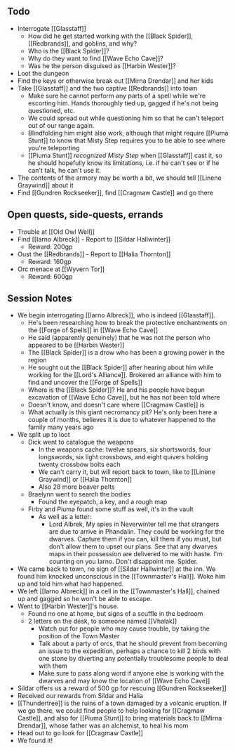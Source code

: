 ## Todo
- Interrogate [[Glasstaff]]
	- How did he get started working with the [[Black Spider]], [[Redbrands]], and goblins, and why?
	- Who is the [[Black Spider]]?
	- Why do they want to find [[Wave Echo Cave]]?
	- Was he the person disguised as [[Harbin Wester]]?
- Loot the dungeon
- Find the keys or otherwise break out [[Mirna Drendar]] and her kids
- Take [[Glasstaff]] and the two captive [[Redbrands]] into town
	- Make sure he cannot perform any parts of a spell while we're escorting him. Hands thoroughly tied up, gagged if he's not being questioned, etc.
	- We could spread out while questioning him so that he can't teleport out of our range again.
	- Blindfolding him might also work, although that might require [[Piuma Stunt]] to know that Misty Step requires you to be able to see where you're teleporting
	- [[Piuma Stunt]] *recognized Misty Step* when [[Glasstaff]] cast it, so he should hopefully know its limitations, i.e. if he can't see or if he can't talk, he can't use it.
- The contents of the armory may be worth a bit, we should tell [[Linene Graywind]] about it
- Find [[Gundren Rockseeker]], find [[Cragmaw Castle]] and go there
## Open quests, side-quests, errands
- Trouble at [[Old Owl Well]]
- Find [[Iarno Albreck]] - Report to [[Sildar Hallwinter]]
	- Reward: 200gp
- Oust the [[Redbrands]] - Report to [[Halia Thornton]]
	- Reward: 160gp
- Orc menace at [[Wyvern Tor]]
	- Reward: 600gp
## Session Notes
- We begin interrogating [[Iarno Albreck]], who is indeed [[Glasstaff]].
	- He's been researching how to break the protective enchantments on the [[Forge of Spells]] in [[Wave Echo Cave]]
	- He said (apparently genuinely) that he was not the person who appeared to be [[Harbin Wester]]
	- The [[Black Spider]] is a drow who has been a growing power in the region
	- He sought out the [[Black Spider]] after hearing about him while working for the [[Lord's Alliance]]. Brokered an alliance with him to find and uncover the [[Forge of Spells]]
	- Where is the [[Black Spider]]? He and his people have begun excavation of [[Wave Echo Cave]], but he has not been told where
	- Doesn't know, and doesn't care where [[Cragmaw Castle]] is
	- What actually is this giant necromancy pit? He's only been here a couple of months, believes it is due to whatever happened to the family many years ago
- We split up to loot
	- Dick went to catalogue the weapons 
		- In the weapons cache: twelve spears, six shortswords, four longswords, six light crossbows, and eight quivers holding twenty crossbow bolts each
		- We can't carry it, but will report back to town, like to [[Linene Graywind]] or [[Halia Thornton]]
		- Also 28 more beaver pelts
	- Braelynn went to search the bodies 
		- Found the eyepatch, a key, and a rough map
	- Firby and Piuma found some stuff as well, it's in the vault
		- As well as a letter: 
			- Lord Albrek, My spies in Neverwinter tell me that strangers are due to arrive in Phandalin. They could be working for the dwarves. Capture them if you can, kill them if you must, but don't allow them to upset our plans. See that any dwarves maps in their possession are delivered to me with haste. I'm counting on you Iarno. Don't disappoint me. Spider.
- We came back to town, no sign of [[Sildar Hallwinter]] at the inn. We found him knocked unconscious in the [[Townmaster's Hall]]. Woke him up and told him what had happened. 
- We left [[Iarno Albreck]] in a cell in the [[Townmaster's Hall]], chained up and gagged so he won't be able to escape.
- Went to [[Harbin Wester]]'s house.
	- Found no one at home, but signs of a scuffle in the bedroom
	- 2 letters on the desk, to someone named [[Vhalak]]
		- Watch out for people who may cause trouble, by taking the position of the Town Master
		- Talk about a party of orcs, that he should prevent from becoming an issue to the expedition, perhaps a chance to kill 2 birds with one stone by diverting any potentially troublesome people to deal with them
		- Make sure to pass along word if anyone else is working with the dwarves and may know the location of [[Wave Echo Cave]]
- Sildar offers us a reward of 500 gp for rescuing [[Gundren Rockseeker]]
- Received our rewards from Sildar and Halia
- [[Thundertree]] is the ruins of a town damaged by a volcanic eruption. If we go there, we could find people to help looking for [[Cragmaw Castle]], and also for [[Piuma Stunt]] to bring materials back to [[Mirna Drendar]], whose father was an alchemist, to heal his mom
- Head out to go look for [[Cragmaw Castle]]
- We found it!
